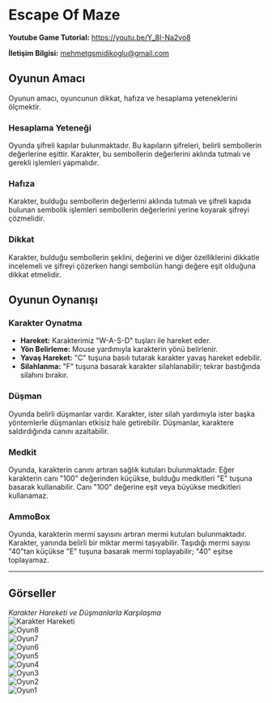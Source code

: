 # Escape Of Maze

**Youtube Game Tutorial:** https://youtu.be/Y_8I-Na2vo8

**İletişim Bilgisi:** mehmetgsmidikoglu@gmail.com
## Oyunun Amacı

Oyunun amacı, oyuncunun dikkat, hafıza ve hesaplama yeteneklerini ölçmektir.

### Hesaplama Yeteneği
Oyunda şifreli kapılar bulunmaktadır. Bu kapıların şifreleri, belirli sembollerin değerlerine eşittir. Karakter, bu sembollerin değerlerini aklında tutmalı ve gerekli işlemleri yapmalıdır.

### Hafıza
Karakter, bulduğu sembollerin değerlerini aklında tutmalı ve şifreli kapıda bulunan sembolik işlemleri sembollerin değerlerini yerine koyarak şifreyi çözmelidir.

### Dikkat
Karakter, bulduğu sembollerin şeklini, değerini ve diğer özelliklerini dikkatle incelemeli ve şifreyi çözerken hangi sembolün hangi değere eşit olduğuna dikkat etmelidir.

## Oyunun Oynanışı

### Karakter Oynatma
- **Hareket:** Karakterimiz "W-A-S-D" tuşları ile hareket eder.
- **Yön Belirleme:** Mouse yardımıyla karakterin yönü belirlenir.
- **Yavaş Hareket:** "C" tuşuna basılı tutarak karakter yavaş hareket edebilir.
- **Silahlanma:** "F" tuşuna basarak karakter silahlanabilir; tekrar bastığında silahını bırakır.

### Düşman
Oyunda belirli düşmanlar vardır. Karakter, ister silah yardımıyla ister başka yöntemlerle düşmanları etkisiz hale getirebilir. Düşmanlar, karaktere saldırdığında canını azaltabilir.

### Medkit
Oyunda, karakterin canını artıran sağlık kutuları bulunmaktadır. Eğer karakterin canı "100" değerinden küçükse, bulduğu medkitleri "E" tuşuna basarak kullanabilir. Canı "100" değerine eşit veya büyükse medkitleri kullanamaz.

### AmmoBox
Oyunda, karakterin mermi sayısını artıran mermi kutuları bulunmaktadır. Karakter, yanında belirli bir miktar mermi taşıyabilir. Taşıdığı mermi sayısı "40"tan küçükse "E" tuşuna basarak mermi toplayabilir; "40" eşitse toplayamaz.

---

## Görseller

*Karakter Hareketi ve Düşmanlarla Karşılaşma*  
![Karakter Hareketi](https://github.com/forxic/escape_of_maze/assets/149058022/4617bbc8-ef3e-44b4-8a79-9319730f9a1e)  
![Oyun8](https://github.com/forxic/escape_of_maze/assets/149058022/125c6631-fd4f-4817-863d-545ab746c1c8)  
![Oyun7](https://github.com/forxic/escape_of_maze/assets/149058022/2ef7ea49-1d74-4d8d-b045-f5af08b0d560)  
![Oyun6](https://github.com/forxic/escape_of_maze/assets/149058022/100a4105-ba48-4645-b68a-3ad12838409d)  
![Oyun5](https://github.com/forxic/escape_of_maze/assets/149058022/6d42598e-e129-4477-b71c-858765ba5aec)  
![Oyun4](https://github.com/forxic/escape_of_maze/assets/149058022/75e7c688-8f43-4dec-b1d0-ac02c5283f08)  
![Oyun3](https://github.com/forxic/escape_of_maze/assets/149058022/9a3286a2-bf0d-40c2-9cdb-ccf2991a07c6)  
![Oyun2](https://github.com/forxic/escape_of_maze/assets/149058022/a534ea92-6827-45a9-be09-d60d2bf3fbf2)  
![Oyun1](https://github.com/forxic/escape_of_maze/assets/149058022/dca4c677-515f-4d1d-af63-1f81ff5343a9)

